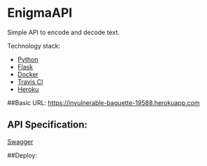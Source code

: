 # EnigmaAPI
Simple API to encode and decode text.

Technology stack:

- [Python](https://www.python.org/)
- [Flask](https://flask.palletsprojects.com/en/1.1.x/)
- [Docker](https://www.docker.com/)
- [Travis CI](https://travis-ci.org/)
- [Heroku](https://www.heroku.com/)


##Basic URL:
https://invulnerable-baguette-19588.herokuapp.com

## API Specification:
[Swagger](https://app.swaggerhub.com/apis/swdowiarz/EnigmaAPI/1.0.0)
 
 
##Deploy:
